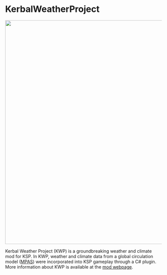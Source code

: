 # KerbalWeatherProject

<img width="1280" height="720" src="Figures/pw_all.gif">

Kerbal Weather Project (KWP) is a groundbreaking weather and climate mod for KSP. In KWP, weather and climate data from a global circulation model ([MPAS](https://mpas-dev.github.io/)) were incorporated into KSP gameplay through a C# plugin. More information about KWP is available at the [mod webpage](https://kerbalwxproject.space).


